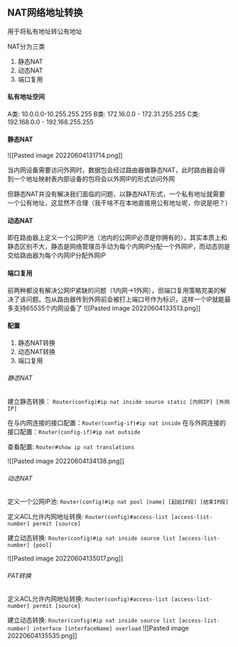 ## NAT网络地址转换
用于将私有地址转公有地址

NAT分为三类
1. 静态NAT
2. 动态NAT
3. 端口复用

#### 私有地址空间
A类: 10.0.0.0-10.255.255.255
B类: 172.16.0.0 - 172.31.255.255
C类: 192.168.0.0 - 192.168.255.255

#### 静态NAT
![[Pasted image 20220604131714.png]]

当内网设备需要访问外网时，数据包会经过路由器做静态NAT，此时路由器会得到一个地址映射表内部设备的包将会以外网IP的形式访问外网

但静态NAT并没有解决我们面临的问题，以静态NAT形式，一个私有地址就需要一个公有地址，这显然不合理（我干啥不在本地直接用公有地址呢，你说是吧？）

#### 动态NAT
即在路由器上定义一个公网IP池（池内的公网IP必须是你拥有的），其实本质上和静态区别不大，静态是网络管理员手动为每个内网IP分配一个外网IP，而动态则是交给路由器为每个内网IP分配外网IP

#### 端口复用
前两种都没有解决公网IP紧缺的问题（1内网->1外网），但端口复用策略完美的解决了该问题。包从路由器传到外网前会被打上端口号作为标识，这样一个IP就能最多支持65535个内网设备了
![[Pasted image 20220604133513.png]]

#### 配置
1. 静态NAT转换
2. 动态NAT转换
3. 端口复用

###### 静态NAT
建立静态转换：
`Router(config)#ip nat inside source static [内网IP] [外网IP]`

在与内网连接的接口配置：`Router(config-if)#ip nat inside`
在与外网连接的接口配置：`Router(config-if)#ip nat outside`

查看配置: `Router#show ip nat translations`

![[Pasted image 20220604134138.png]]


###### 动态NAT
定义一个公网IP池: `Router(config)#ip nat pool [name] [起始IP段] [结束IP段]`

定义ACL允许内网地址转换: `Router(config)#access-list [access-list-number] permit [source]`

建立动态转换: `Router(config)#ip nat inside source list [access-list-number] [pool]`

![[Pasted image 20220604135017.png]]

###### PAT转换
定义ACL允许内网地址转换: `Router(config)#access-list [access-list-number] permit [source]`

建立动态转换: `Router(config)#ip nat inside source list [access-list-number] interface [interfaceName] overload`
![[Pasted image 20220604135535.png]]